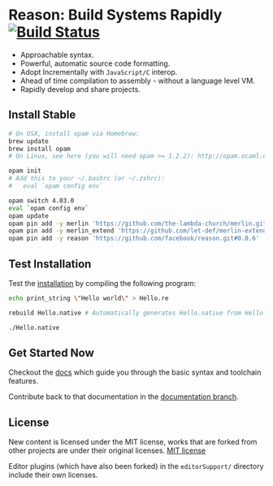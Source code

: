 


Reason: Build Systems Rapidly [![Build Status](https://travis-ci.org/facebook/reason.png?branch=master)](https://travis-ci.org/facebook/reason)
=========================================


- Approachable syntax.
- Powerful, automatic source code formatting.
- Adopt Incrementally with `JavaScript/C` interop.
- Ahead of time compilation to assembly - without a language level VM.
- Rapidly develop and share projects.

Install Stable
----------

```sh
# On OSX, install opam via Homebrew:
brew update
brew install opam
# On Linux, see here (you will need opam >= 1.2.2): http://opam.ocaml.org/doc/Install.html

opam init
# Add this to your ~/.bashrc (or ~/.zshrc):
#   eval `opam config env`

opam switch 4.03.0
eval `opam config env`
opam update
opam pin add -y merlin 'https://github.com/the-lambda-church/merlin.git'
opam pin add -y merlin_extend 'https://github.com/let-def/merlin-extend.git'
opam pin add -y reason 'https://github.com/facebook/reason.git#0.0.6'

```

Test Installation
----------

Test the [installation](#install-stable) by compiling the following program:


```sh
echo print_string \"Hello world\" > Hello.re

rebuild Hello.native # Automatically generates Hello.native from Hello.re

./Hello.native

```

Get Started Now
---------------
Checkout the [docs](http://facebook.github.io/reason) which guide you through the basic syntax and toolchain features.

Contribute back to that documentation in the [documentation branch](https://github.com/facebook/reason/tree/gh-pages).



License
-------

New content is licensed under the MIT license, works that are forked from other
projects are under their original licenses.
[MIT license](LICENSE.txt)

Editor plugins (which have also been forked) in the `editorSupport/` directory
include their own licenses.
